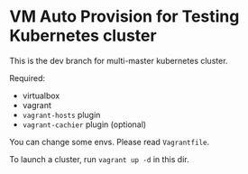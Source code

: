 # VM Auto Provision for Testing Kubernetes cluster

This is the dev branch for multi-master kubernetes cluster.

Required:

- virtualbox
- vagrant
- `vagrant-hosts` plugin
- `vagrant-cachier` plugin (optional)

You can change some envs. Please read `Vagrantfile`.

To launch a cluster, run `vagrant up -d` in this dir.
